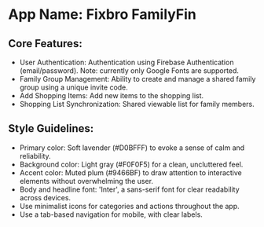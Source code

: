 # **App Name**: Fixbro FamilyFin

## Core Features:

- User Authentication: Authentication using Firebase Authentication (email/password). Note: currently only Google Fonts are supported.
- Family Group Management: Ability to create and manage a shared family group using a unique invite code.
- Add Shopping Items: Add new items to the shopping list.
- Shopping List Synchronization: Shared viewable list for family members.

## Style Guidelines:

- Primary color: Soft lavender (#D0BFFF) to evoke a sense of calm and reliability.
- Background color: Light gray (#F0F0F5) for a clean, uncluttered feel.
- Accent color: Muted plum (#9466BF) to draw attention to interactive elements without overwhelming the user.
- Body and headline font: 'Inter', a sans-serif font for clear readability across devices.
- Use minimalist icons for categories and actions throughout the app.
- Use a tab-based navigation for mobile, with clear labels.
